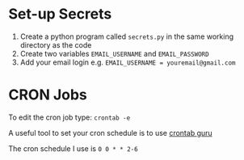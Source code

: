 # Set-up Secrets
1. Create a python program called `secrets.py` in the same working directory as the code
2. Create two variables `EMAIL_USERNAME` and `EMAIL_PASSWORD`
3. Add your email login e.g. `EMAIL_USERNAME = youremail@gmail.com`

# CRON Jobs
To edit the cron job type: `crontab -e`

A useful tool to set your cron schedule is to use [crontab guru](https://crontab.guru/)

The cron schedule I use is `0 0 * * 2-6`
